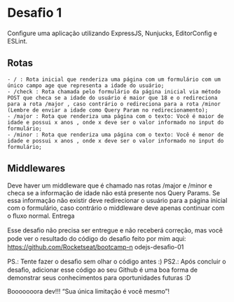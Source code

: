 # Desaﬁo 1 
 
Conﬁgure uma aplicação utilizando ExpressJS, Nunjucks, EditorConﬁg e ESLint. 

## Rotas 
 
    - / : Rota inicial que renderiza uma página com um formulário com um único campo age que representa a idade do usuário; 
    - /check : Rota chamada pelo formulário da página inicial via método POST que checa se a idade do usuário é maior que 18 e o redireciona para a rota /major , caso contrário o redireciona para a rota /minor (Lembre de enviar a idade como Query Param no redirecionamento); 
    - /major : Rota que renderiza uma página com o texto: Você é maior de idade e possui x anos , onde x deve ser o valor informado no input do formulário; 
    - /minor : Rota que renderiza uma página com o texto: Você é menor de idade e possui x anos , onde x deve ser o valor informado no input do formulário; 
    
## Middlewares 
 
Deve haver um middleware que é chamado nas rotas /major e /minor e checa se a informação de idade não está presente nos Query Params. Se essa informação não existir deve redirecionar o usuário para a página inicial com o formulário, caso contrário o middleware deve apenas continuar com o ﬂuxo normal. Entrega 
 
Esse desaﬁo não precisa ser entregue e não receberá correção, mas você pode ver o resultado do código do desaﬁo feito por mim aqui: https://github.com/Rocketseat/bootcamp-n odejs-desaﬁo-01

PS.: Tente fazer o desaﬁo sem olhar o código antes :)
PS2.: Após concluir o desaﬁo, adicionar esse código ao seu Github é uma boa forma de demonstrar seus conhecimentos para oportunidades futuras :D

Booooooora dev!!!
“Sua única limitação é você mesmo”!